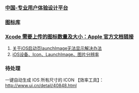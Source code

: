 

### [中国-专业用户体验设计平台](http://www.ui.cn/)

### [图标库](http://www.iconfont.cn/search/index)

### [Xcode 需要上传的图标数量及大小：Apple 官方文档链接](https://developer.apple.com/ios/human-interface-guidelines/overview/themes/#//apple_ref/doc/uid/TP40006556-CH27-SW1)

1. [关于iOS启动页launchImage无法显示解决办法](https://www.jianshu.com/p/47c1377c61d6)
2. [iOS设备、Icon、LaunchImage、图片分辨率](https://www.cnblogs.com/Rinpe/p/5670017.html)

### 待处理

一键自动生成 IOS 所有尺寸的 ICON 【效率工具】：http://www.ui.cn/detail/40848.html